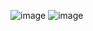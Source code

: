 ![image](https://github.com/snsinahub-org/copilot-java-spring-boot/assets/90400593/161c0e7b-a651-4abb-ae47-f03a23e77c14)
![image](https://github.com/snsinahub-org/copilot-java-spring-boot/assets/90400593/dc8fd28c-63ae-4e07-9904-4354d3f5de0e)

